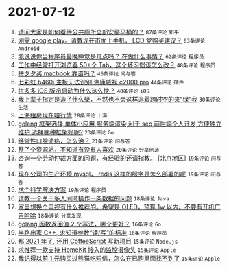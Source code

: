 # 2021-07-12

1. [请问大家是如何看待公共厕所全部安装马桶的？](https://www.v2ex.com/t/788972) `87条评论` `知乎`
1. [刚需 google play。请教现在市面上手机， LCD 党购买建议？](https://www.v2ex.com/t/788973) `63条评论` `Android`
1. [能说说你当程序员最晚睡觉是几点吗？ 在做什么事情？](https://www.v2ex.com/t/788925) `62条评论` `程序员`
1. [工作中经常打开浏览器 50+个 Tab，这个坏习惯该怎么改？](https://www.v2ex.com/t/789057) `48条评论` `程序员`
1. [拼夕夕买 macbook 靠谱吗？](https://www.v2ex.com/t/788920) `46条评论` `问与答`
1. [七彩虹 b460i 主板无法识别 海康威视 c2000 pro](https://www.v2ex.com/t/788944) `44条评论` `硬件`
1. [拼多多 iOS 版冷启动为什么这么快？](https://www.v2ex.com/t/788942) `40条评论` `iOS`
1. [我上辈子指定是造了什么孽，不然也不会这样追着跨时空的来“绿”我](https://www.v2ex.com/t/789013) `30条评论` `生活`
1. [上海租房现在啥行情](https://www.v2ex.com/t/788921) `28条评论` `上海`
1. [golang 框架选择,单体小应用,服务端渲染,利于 seo,前后端个人开发,方便独立维护.选择哪种框架好呢?](https://www.v2ex.com/t/788971) `23条评论` `Go`
1. [经常性口腔溃疡，怎么治？](https://www.v2ex.com/t/789010) `21条评论` `问与答`
1. [整了个资源站，不知道有没有人喜欢](https://www.v2ex.com/t/789014) `20条评论` `分享创造`
1. [咨询一个劳动仲裁方面的问题，有经验的还请指教。 [北京地区]](https://www.v2ex.com/t/788989) `19条评论` `问与答`
1. [现在公司的生产环境 mysql， redis 这样的服务是怎么部署的呢](https://www.v2ex.com/t/788949) `19条评论` `问与答`
1. [求个科学解决方案](https://www.v2ex.com/t/788940) `19条评论` `程序员`
1. [请教一个关于多人同时操作一条数据的问题](https://www.v2ex.com/t/789061) `18条评论` `Java`
1. [家里想换个电视有什么推荐的。希望是 OLED，预算 1w 以内。不要有开机广告哈哈](https://www.v2ex.com/t/789000) `18条评论` `分享发现`
1. [golang 函数返回值 2 个写法，哪个更好？](https://www.v2ex.com/t/789079) `16条评论` `Go`
1. [半路出家 C++, 求知道参数“读/写”的标准](https://www.v2ex.com/t/788934) `16条评论` `程序员`
1. [都 2021 年了, 还用 CoffeeScript 写新项目](https://www.v2ex.com/t/789015) `15条评论` `Node.js`
1. [求推荐一款支持 HomeKit 接入的监控摄像头](https://www.v2ex.com/t/788994) `15条评论` `Apple`
1. [我记得以前 1 元购买过熊猫吃短信，怎么在已购里面找不到了](https://www.v2ex.com/t/788980) `15条评论` `Apple`

